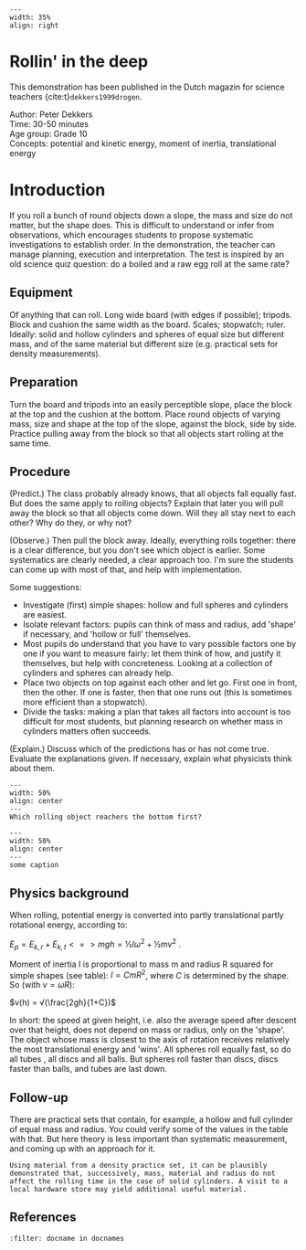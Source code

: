 

<div style="clear: both;">

```{figure} ../../figures/open.png
---
width: 35%
align: right
```

</div>

# Rollin' in the deep

This demonstration has been published in the Dutch magazin for science teachers {cite:t}`dekkers1999drogen`.


Author: Peter Dekkers\
Time:	30-50 minutes\
Age group: Grade 10\
Concepts:	potential and kinetic energy, moment of inertia, translational energy

# Introduction
If you roll a bunch of round objects down a slope, the mass and size do not matter, but the shape does. This is difficult to understand or infer from observations, which encourages students to propose systematic investigations to establish order. In the demonstration, the teacher can manage planning, execution and interpretation. The test is inspired by an old science quiz question: do a boiled and a raw egg roll at the same rate? 

## Equipment
Of anything that can roll. Long wide board (with edges if possible); tripods. Block and cushion the same width as the board. Scales; stopwatch; ruler. 
Ideally: solid and hollow cylinders and spheres of equal size but different mass, and of the same material but different size (e.g. practical sets for density measurements).

## Preparation
Turn the board and tripods into an easily perceptible slope, place the block at the top and the cushion at the bottom. Place round objects of varying mass, size and shape at the top of the slope, against the block, side by side. 
Practice pulling away from the block so that all objects start rolling at the same time.

## Procedure
(Predict.) The class probably already knows, that all objects fall equally fast. But does the same apply to rolling objects? Explain that later you will pull away the block so that all objects come down. Will they all stay next to each other? Why do they, or why not? 

(Observe.) Then pull the block away. Ideally, everything rolls together: there is a clear difference, but you don't see which object is earlier. Some systematics are clearly needed, a clear approach too. I'm sure the students can come up with most of that, and help with implementation.

Some suggestions:
- Investigate (first) simple shapes: hollow and full spheres and cylinders are easiest.
- Isolate relevant factors: pupils can think of mass and radius, add 'shape' if necessary, and 'hollow or full' themselves.
- Most pupils do understand that you have to vary possible factors one by one if you want to measure fairly: let them think of how, and justify it themselves, but help with concreteness. Looking at a collection of cylinders and spheres can already help.
- Place two objects on top against each other and let go. First one in front, then the other. If one is faster, then that one runs out (this is sometimes more efficient than a stopwatch).
- Divide the tasks: making a plan that takes all factors into account is too difficult for most students, but planning research on whether mass in cylinders matters often succeeds.

(Explain.) Discuss which of the predictions has or has not come true. Evaluate the explanations given. If necessary, explain what physicists think about them.

```{figure} demo92_figure1.jpg
---
width: 50%
align: center
---
Which rolling object reachers the bottom first?
```

```{figure} demo92_figure2.jpg
---
width: 50%
align: center
---
some caption
```

## Physics background
When rolling, potential energy is converted into partly translational partly rotational energy, according to: 

 $E_p = E_{k,r} + E_{k,t} <=> mgh = ½Iω^2 + ½mv^2$ .

Moment of inertia I is proportional to mass m and radius R squared for simple shapes (see table):
 $I = CmR^2$, where $C$ is determined by the shape. 
So (with $v = ωR$): 

$v(h) = √(\frac{2gh}{1+C})$

In short: the speed at given height, i.e. also the average speed after descent over that height, does not depend on mass or radius, only on the 'shape'. The object whose mass is closest to the axis of rotation receives relatively the most translational energy and 'wins'. All spheres roll equally fast, so do all tubes , all discs and all balls. But spheres roll faster than discs, discs faster than balls, and tubes are last down.

## Follow-up
There are practical sets that contain, for example, a hollow and full cylinder of equal mass and radius. You could verify some of the values in the table with that. But here theory is less important than systematic measurement, and coming up with an approach for it. 

```{tip}
Using material from a density practice set, it can be plausibly demonstrated that, successively, mass, material and radius do not affect the rolling time in the case of solid cylinders. A visit to a local hardware store may yield additional useful material. 
```

## References
```{bibliography}
:filter: docname in docnames
```